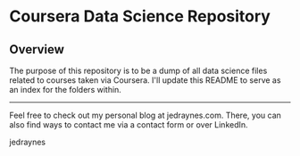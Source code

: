 # Coursera Data Science Repository

## Overview
The purpose of this repository is to be a dump of all data science files related to courses taken via Coursera. I'll update this README to serve as an index for the folders within.

---
Feel free to check out my personal blog at jedraynes.com. There, you can also find ways to contact me via a contact form or over LinkedIn.

jedraynes
